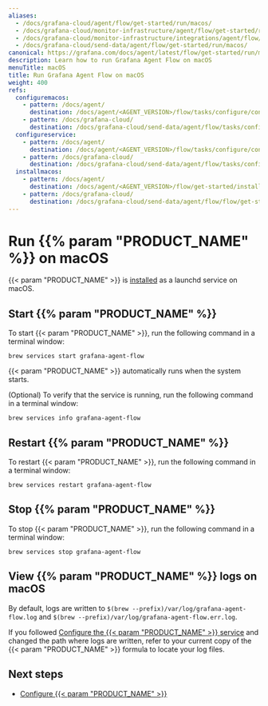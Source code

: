 ```yaml
---
aliases:
  - /docs/grafana-cloud/agent/flow/get-started/run/macos/
  - /docs/grafana-cloud/monitor-infrastructure/agent/flow/get-started/run/macos/
  - /docs/grafana-cloud/monitor-infrastructure/integrations/agent/flow/get-started/run/macos/
  - /docs/grafana-cloud/send-data/agent/flow/get-started/run/macos/
canonical: https://grafana.com/docs/agent/latest/flow/get-started/run/macos/
description: Learn how to run Grafana Agent Flow on macOS
menuTitle: macOS
title: Run Grafana Agent Flow on macOS
weight: 400
refs:
  configuremacos:
    - pattern: /docs/agent/
      destination: /docs/agent/<AGENT_VERSION>/flow/tasks/configure/configure-macos/
    - pattern: /docs/grafana-cloud/
      destination: /docs/grafana-cloud/send-data/agent/flow/tasks/configure/configure-macos/
  configureservice:
    - pattern: /docs/agent/
      destination: /docs/agent/<AGENT_VERSION>/flow/tasks/configure/configure-macos/#configure-the-grafana-agent-flow-service
    - pattern: /docs/grafana-cloud/
      destination: /docs/grafana-cloud/send-data/agent/flow/tasks/configure/configure-macos/#configure-the-grafana-agent-flow-service
  installmacos:
    - pattern: /docs/agent/
      destination: /docs/agent/<AGENT_VERSION>/flow/get-started/install/macos/
    - pattern: /docs/grafana-cloud/
      destination: /docs/grafana-cloud/send-data/agent/flow/flow/get-started/install/macos/
---
```


# Run {{% param "PRODUCT_NAME" %}} on macOS

{{< param "PRODUCT_NAME" >}} is [installed](ref:installmacos) as a launchd service on macOS.

## Start {{% param "PRODUCT_NAME" %}}

To start {{< param "PRODUCT_NAME" >}}, run the following command in a terminal window:

```shell
brew services start grafana-agent-flow
```

{{< param "PRODUCT_NAME" >}} automatically runs when the system starts.

(Optional) To verify that the service is running, run the following command in a terminal window:

```shell
brew services info grafana-agent-flow
```

## Restart {{% param "PRODUCT_NAME" %}}

To restart {{< param "PRODUCT_NAME" >}}, run the following command in a terminal window:

```shell
brew services restart grafana-agent-flow
```

## Stop {{% param "PRODUCT_NAME" %}}

To stop {{< param "PRODUCT_NAME" >}}, run the following command in a terminal window:

```shell
brew services stop grafana-agent-flow
```

## View {{% param "PRODUCT_NAME" %}} logs on macOS

By default, logs are written to `$(brew --prefix)/var/log/grafana-agent-flow.log` and
`$(brew --prefix)/var/log/grafana-agent-flow.err.log`.

If you followed [Configure the {{< param "PRODUCT_NAME" >}} service](ref:configureservice) and changed the path where logs are written,
refer to your current copy of the {{< param "PRODUCT_NAME" >}} formula to locate your log files.

## Next steps

- [Configure {{< param "PRODUCT_NAME" >}}](ref:configuremacos)

